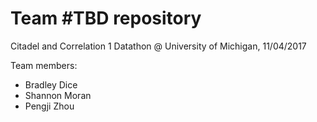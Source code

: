 # Team #TBD repository 
Citadel and Correlation 1 Datathon @ University of Michigan, 11/04/2017

Team members:
* Bradley Dice
* Shannon Moran
* Pengji Zhou

